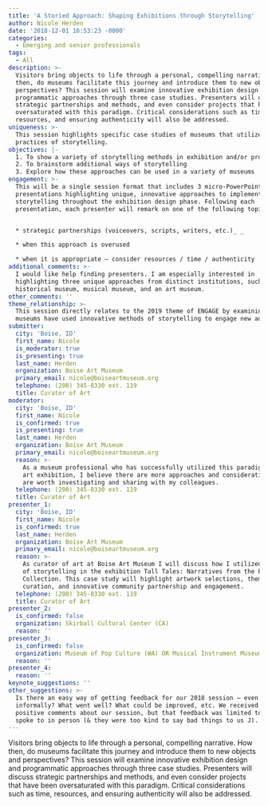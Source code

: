 ```yaml
---
title: 'A Storied Approach: Shaping Exhibitions through Storytelling'
author: Nicole Herden
date: '2018-12-01 16:53:23 -0000'
categories:
  - Emerging and senior professionals
tags:
  - All
description: >-
  Visitors bring objects to life through a personal, compelling narrative. How
  then, do museums facilitate this journey and introduce them to new objects and
  perspectives? This session will examine innovative exhibition design and
  programmatic approaches through three case studies. Presenters will discuss
  strategic partnerships and methods, and even consider projects that have been
  oversaturated with this paradigm. Critical considerations such as time,
  resources, and ensuring authenticity will also be addressed.
uniqueness: >-
  This session highlights specific case studies of museums that utilized
  practices of storytelling.
objectives: |-
  1. To show a variety of storytelling methods in exhibition and/or programming
  2. To brainstorm additional ways of storytelling
  3. Explore how these approaches can be used in a variety of museums
engagement: >-
  This will be a single session format that includes 3 micro-PowerPoint
  presentations highlighting unique, innovative approaches to implementing
  storytelling throughout the exhibition design phase. Following each
  presentation, each presenter will remark on one of the following topics: _ _


  * strategic partnerships (voiceovers, scripts, writers, etc.)_ _ 

  * when this approach is overused

  * when it is appropriate – consider resources / time / authenticity
additional_comments: >-
  I would like help finding presenters. I am especially interested in
  highlighting three unique approaches from distinct institutions, such as:
  historical museum, musical museum, and an art museum.
other_comments: ''
theme_relationship: >-
  This session directly relates to the 2019 theme of ENGAGE by examining how
  museums have used innovative methods of storytelling to engage new audiences.
submitter:
  city: 'Boise, ID'
  first_name: Nicole
  is_moderator: true
  is_presenting: true
  last_name: Herden
  organization: Boise Art Museum
  primary_email: nicole@boiseartmuseum.org
  telephone: (208) 345-8330 ext. 119
  title: Curator of Art
moderator:
  city: 'Boise, ID'
  first_name: Nicole
  is_confirmed: true
  is_presenting: true
  last_name: Herden
  organization: Boise Art Museum
  primary_email: nicole@boiseartmuseum.org
  reason: >-
    As a museum professional who has successfully utilized this paradigm in an
    art exhibition, I believe there are more approaches and considerations that
    are worth investigating and sharing with my colleagues.
  telephone: (208) 345-8330 ext. 119
  title: Curator of Art
presenter_1:
  city: 'Boise, ID'
  first_name: Nicole
  is_confirmed: true
  last_name: Herden
  organization: Boise Art Museum
  primary_email: nicole@boiseartmuseum.org
  reason: >-
    As curator of art at Boise Art Museum I will discuss how I utilized elements
    of storytelling in the exhibition Tall Tales: Narratives from the Permanent
    Collection. This case study will highlight artwork selections, thematic
    curation, and innovative community partnership and engagement.
  telephone: (208) 345-8330 ext. 119
  title: Curator of Art
presenter_2:
  is_confirmed: false
  organization: Skirball Cultural Center (CA)
  reason: ''
presenter_3:
  is_confirmed: false
  organization: Museum of Pop Culture (WA) OR Musical Instrument Museum (AZ)
  reason: ''
presenter_4:
  reason: ''
keynote_suggestions: ''
other_suggestions: >-
  Is there an easy way of getting feedback for our 2018 session – even if
  informally? What went well? What could be improved, etc. We received lots of
  positive comments about our session, but that feedback was limited to folks we
  spoke to in person (& they were too kind to say bad things to us J). Thanks!
---
```

Visitors bring objects to life through a personal, compelling narrative. How then, do museums facilitate this journey and introduce them to new objects and perspectives? This session will examine innovative exhibition design and programmatic approaches through three case studies. Presenters will discuss strategic partnerships and methods, and even consider projects that have been oversaturated with this paradigm. Critical considerations such as time, resources, and ensuring authenticity will also be addressed.
